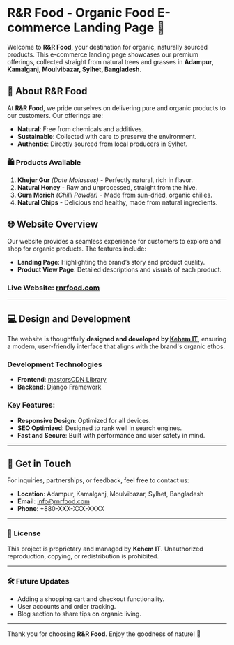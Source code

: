 # R&R Food - Organic Food E-commerce Landing Page 🌿

Welcome to **R&R Food**, your destination for organic, naturally sourced products. This e-commerce landing page showcases our premium offerings, collected straight from natural trees and grasses in **Adampur, Kamalganj, Moulvibazar, Sylhet, Bangladesh**.

## 🌟 About R&R Food

At **R&R Food**, we pride ourselves on delivering pure and organic products to our customers. Our offerings are:
- **Natural**: Free from chemicals and additives.
- **Sustainable**: Collected with care to preserve the environment.
- **Authentic**: Directly sourced from local producers in Sylhet.

### 🛍️ Products Available
1. **Khejur Gur** *(Date Molasses)* - Perfectly natural, rich in flavor.
2. **Natural Honey** - Raw and unprocessed, straight from the hive.
3. **Gura Morich** *(Chilli Powder)* - Made from sun-dried, organic chilies.
4. **Natural Chips** - Delicious and healthy, made from natural ingredients.

## 🌐 Website Overview

Our website provides a seamless experience for customers to explore and shop for organic products. The features include:
- **Landing Page**: Highlighting the brand’s story and product quality.
- **Product View Page**: Detailed descriptions and visuals of each product.

### Live Website: [rnrfood.com](http://kehem.com)

---

## 💻 Design and Development

The website is thoughtfully **designed and developed by [Kehem IT](https://kehem.com)**, ensuring a modern, user-friendly interface that aligns with the brand's organic ethos.

### Development Technologies
- **Frontend**: [mastorsCDN Library](https://github.com/surajit-singha-sisir/mastorsCDN)
- **Backend**: Django Framework

### Key Features:
- **Responsive Design**: Optimized for all devices.
- **SEO Optimized**: Designed to rank well in search engines.
- **Fast and Secure**: Built with performance and user safety in mind.

---

## 🤝 Get in Touch

For inquiries, partnerships, or feedback, feel free to contact us:
- **Location**: Adampur, Kamalganj, Moulvibazar, Sylhet, Bangladesh
- **Email**: [info@rnrfood.com](mailto:support@kehem.com)
- **Phone**: +880-XXX-XXX-XXXX

---

### 📄 License
This project is proprietary and managed by **Kehem IT**. Unauthorized reproduction, copying, or redistribution is prohibited.

---

### 🛠️ Future Updates
- Adding a shopping cart and checkout functionality.
- User accounts and order tracking.
- Blog section to share tips on organic living.

---

Thank you for choosing **R&R Food**. Enjoy the goodness of nature! 🌱

